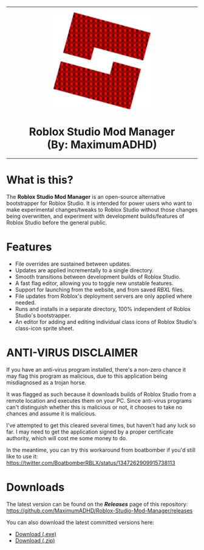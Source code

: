 <hr/>

<p align="center">
  <img width="256" height="256" src="https://raw.githubusercontent.com/MaximumADHD/Roblox-Studio-Mod-Manager/master/ProjectSrc/Resources/Logo.png"><h1 align=center>Roblox Studio Mod Manager<br/>(By: MaximumADHD)</h1>
  
</p>

<hr/>

# What is this?

The **Roblox Studio Mod Manager** is an open-source alternative bootstrapper for Roblox Studio. It is intended for power users who want to make experimental changes/tweaks to Roblox Studio without those changes being overwritten, and experiment with development builds/features of Roblox Studio before the general public.

# Features
* File overrides are sustained between updates.
* Updates are applied incrementally to a single directory.
* Smooth transitions between development builds of Roblox Studio.
* A fast flag editor, allowing you to toggle new unstable features.
* Support for launching from the website, and from saved _RBXL_ files.
* File updates from Roblox's deployment servers are only applied where needed.
* Runs and installs in a separate directory, 100% independent of Roblox Studio's bootstrapper.
* An editor for adding and editing individual class icons of Roblox Studio's class-icon sprite sheet.

# ANTI-VIRUS DISCLAIMER

If you have an anti-virus program installed, there's a non-zero chance it may flag this program as malicious, due to this application being misdiagnosed as a trojan horse.<br/>

It was flagged as such because it downloads builds of Roblox Studio from a remote location and executes them on your PC. Since anti-virus programs can't distinguish whether this is malicious or not, it chooses to take no chances and assume it is malicious.<br/>

I've attempted to get this cleared several times, but haven't had any luck so far. I may need to get the application signed by a proper certificate authority, which will cost me some money to do.<br/>

In the meantime, you can try this workaround from boatbomber if you'd still like to use it:
https://twitter.com/BoatbomberRBLX/status/1347262909915738113

# Downloads

The latest version can be found on the ***Releases*** page of this repository:<br/>
https://github.com/MaximumADHD/Roblox-Studio-Mod-Manager/releases

You can also download the latest committed versions here:
* <a href="https://github.com/MaximumADHD/Roblox-Studio-Mod-Manager/raw/main/RobloxStudioModManager.exe">Download (.exe)</a></h1>
* <a href="https://github.com/MaximumADHD/Roblox-Studio-Mod-Manager/archive/main.zip">Download (.zip)</a>
